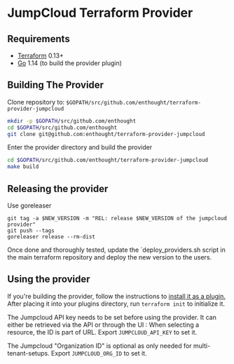# JumpCloud Terraform Provider

## Requirements

- [Terraform](https://www.terraform.io/downloads.html) 0.13+
- [Go](https://golang.org/doc/install) 1.14 (to build the provider plugin)

## Building The Provider

Clone repository to: `$GOPATH/src/github.com/enthought/terraform-provider-jumpcloud`

```sh
mkdir -p $GOPATH/src/github.com/enthought
cd $GOPATH/src/github.com/enthought
git clone git@github.com:enthought/terraform-provider-jumpcloud
```

Enter the provider directory and build the provider

```sh
cd $GOPATH/src/github.com/enthought/terraform-provider-jumpcloud
make build
```

## Releasing the provider

Use goreleaser

```
git tag -a $NEW_VERSION -m "REL: release $NEW_VERSION of the jumpcloud provider"
git push --tags
goreleaser release --rm-dist
```

Once done and thoroughly tested, update the `deploy_providers.sh script in the main terraform repository
and deploy the new version to the users.
## Using the provider

If you're building the provider, follow the instructions to [install it as a plugin.](https://www.terraform.io/docs/plugins/basics.html#installing-a-plugin) After placing it into your plugins directory,  run `terraform init` to initialize it.

The Jumpcloud API key needs to be set before using the provider. It can either be retrieved via the API or through the UI : When selecting a resource, the ID is part of URL.
Export `JUMPCLOUD_API_KEY` to set it.

The Jumpcloud "Organization ID" is optional as only needed for multi-tenant-setups.
Export `JUMPCLOUD_ORG_ID` to set it.
